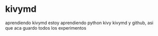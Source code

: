 # kivymd
aprendiendo kivymd
estoy aprendiendo python kivy kivymd y github, asi que aca guardo todos los experimentos
